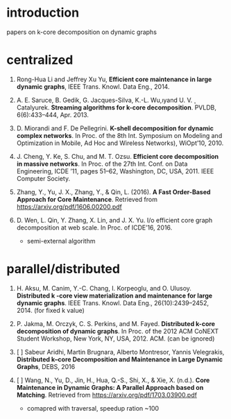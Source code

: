 # introduction

papers on k-core decomposition on dynamic graphs

# centralized

1. Rong-Hua Li and Jeffrey Xu Yu, **Efficient core maintenance in large dynamic graphs**, IEEE Trans. Knowl. Data Eng., 2014.

2. A. E. Saruce, B. Gedik, G. Jacques-Silva, K.-L. Wu,ıyand U. V. ¸
Catalyurek. **Streaming algorithms for k-core decomposition**. PVLDB, 6(6):433–444, Apr. 2013.

3. D. Miorandi and F. De Pellegrini. **K-shell decomposition for dynamic complex networks**. In Proc. of the 8th Int. Symposium on Modeling and Optimization in Mobile, Ad Hoc and Wireless Networks), WiOpt’10, 2010.

4. J. Cheng, Y. Ke, S. Chu, and M. T. Ozsu. **Efficient core decomposition in massive networks**. In Proc. of the 27th Int. Conf. on Data Engineering, ICDE ’11, pages 51–62, Washington, DC, USA, 2011. IEEE Computer Society.

5. Zhang, Y., Yu, J. X., Zhang, Y., & Qin, L. (2016). **A Fast Order-Based Approach for Core Maintenance**. Retrieved from https://arxiv.org/pdf/1606.00200.pdf

7. D. Wen, L. Qin, Y. Zhang, X. Lin, and J. X. Yu. I/o efficient core graph decomposition at web scale. In Proc. of ICDE’16, 2016. 
   - semi-external algorithm


# parallel/distributed

1. H. Aksu, M. Canim, Y.-C. Chang, I. Korpeoglu, and O. Ulusoy. 
**Distributed k -core view materialization and maintenance for large dynamic graphs**. IEEE Trans. Knowl. Data Eng., 26(10):2439–2452, 2014. (for fixed k value)

2. P. Jakma, M. Orczyk, C. S. Perkins, and M. Fayed. **Distributed k-core decomposition of dynamic graphs**. In Proc. of the 2012 ACM CoNEXT Student Workshop, New York, NY, USA, 2012. ACM. (can be ignored)

3. [ ] Sabeur Aridhi, Martin Brugnara, Alberto Montresor, Yannis Velegrakis, **Distributed k–core Decomposition and Maintenance in Large Dynamic Graphs**, DEBS, 2016

4. [ ] Wang, N., Yu, D., Jin, H., Hua, Q.-S., Shi, X., & Xie, X. (n.d.). **Core Maintenance in Dynamic Graphs: A Parallel Approach based on Matching**. Retrieved from https://arxiv.org/pdf/1703.03900.pdf
   - comapred with traversal, speedup ration ~100

